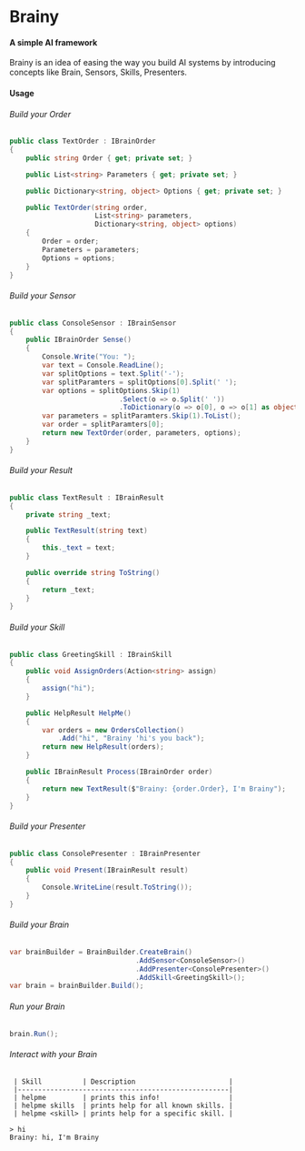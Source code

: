 # Brainy
#### A simple AI framework

Brainy is an idea of easing the way you build AI systems by introducing concepts like Brain, Sensors, Skills, Presenters.

#### Usage

###### Build your Order
``` csharp
public class TextOrder : IBrainOrder
{
    public string Order { get; private set; }

    public List<string> Parameters { get; private set; }

    public Dictionary<string, object> Options { get; private set; }

    public TextOrder(string order, 
                     List<string> parameters, 
                     Dictionary<string, object> options)
    {
        Order = order;
        Parameters = parameters;
        Options = options;
    }
}
```

###### Build your Sensor
``` csharp
public class ConsoleSensor : IBrainSensor
{
    public IBrainOrder Sense()
    {
        Console.Write("You: ");
        var text = Console.ReadLine();
        var splitOptions = text.Split('-');
        var splitParamters = splitOptions[0].Split(' ');
        var options = splitOptions.Skip(1)
                           .Select(o => o.Split(' '))
                           .ToDictionary(o => o[0], o => o[1] as object);
        var parameters = splitParamters.Skip(1).ToList();
        var order = splitParamters[0];
        return new TextOrder(order, parameters, options);
    }
}
```

###### Build your Result
``` csharp
public class TextResult : IBrainResult
{
    private string _text;

    public TextResult(string text)
    {
        this._text = text;
    }

    public override string ToString()
    {
        return _text;
    }
}
```

###### Build your Skill
``` csharp
public class GreetingSkill : IBrainSkill
{
    public void AssignOrders(Action<string> assign)
    {
        assign("hi");
    }

    public HelpResult HelpMe()
    {
        var orders = new OrdersCollection()
            .Add("hi", "Brainy 'hi's you back");
        return new HelpResult(orders);
    }

    public IBrainResult Process(IBrainOrder order)
    {
        return new TextResult($"Brainy: {order.Order}, I'm Brainy");
    }
}
```

###### Build your Presenter
``` csharp
public class ConsolePresenter : IBrainPresenter
{
    public void Present(IBrainResult result)
    {
        Console.WriteLine(result.ToString());
    }
}
```

###### Build your Brain
``` csharp
var brainBuilder = BrainBuilder.CreateBrain()
                               .AddSensor<ConsoleSensor>()
                               .AddPresenter<ConsolePresenter>()
                               .AddSkill<GreetingSkill>();
var brain = brainBuilder.Build();
```

###### Run your Brain
``` csharp
brain.Run();
```

###### Interact with your Brain
``` shell
 | Skill          | Description                       |
 |----------------------------------------------------|
 | helpme         | prints this info!                 |
 | helpme skills  | prints help for all known skills. |
 | helpme <skill> | prints help for a specific skill. |

> hi
Brainy: hi, I'm Brainy
```